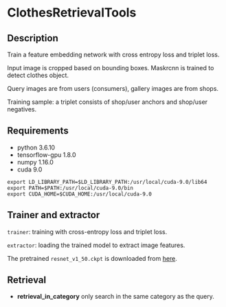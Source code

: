 # ClothesRetrievalTools

## Description

Train a feature embedding network with cross entropy loss and triplet loss.

Input image is cropped based on bounding boxes. Maskrcnn is trained to detect clothes object.

Query images are from users (consumers), gallery images are from shops.

Training sample: a triplet consists of shop/user anchors and shop/user negatives.

## Requirements

- python                    3.6.10
- tensorflow-gpu            1.8.0
- numpy                     1.16.0
- cuda                      9.0

```
export LD_LIBRARY_PATH=$LD_LIBRARY_PATH:/usr/local/cuda-9.0/lib64
export PATH=$PATH:/usr/local/cuda-9.0/bin
export CUDA_HOME=$CUDA_HOME:/usr/local/cuda-9.0
```

## Trainer and extractor

`trainer`: training with cross-entropy loss and triplet loss.

`extractor`: loading the trained model to extract image features.

The pretrained `resnet_v1_50.ckpt` is downloaded from [here](https://github.com/tensorflow/models/tree/master/research/slim#Pretrained).

## Retrieval

- **retrieval_in_category** only search in the same category as the query.